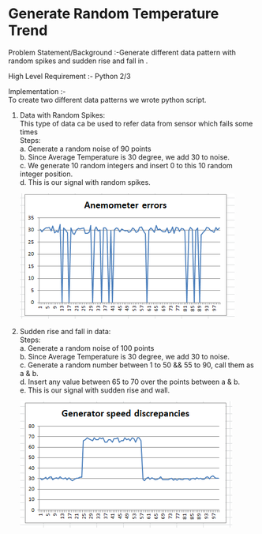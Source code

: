 # Generate Random Temperature Trend
Problem Statement/Background :-Generate different data pattern with random spikes and sudden rise and fall in .  

High Level Requirement :- Python 2/3    

Implementation :-    
To create two different data patterns we wrote python script.  

  1. Data with Random Spikes:  
      This type of data ca be used to refer data from sensor which fails some times  
      Steps:  
        a. Generate a random noise of 90 points  
        b. Since Average Temperature is 30 degree, we add 30 to noise.  
        c. We generate 10 random integers and insert 0 to this 10 random integer position.  
        d. This is our signal with random spikes.  

      <img src='/Images/Anemometer_Errors.png'>    

  2. Sudden rise and fall in data:  
      Steps:  
        a. Generate a random noise of 100 points  
        b. Since Average Temperature is 30 degree, we add 30 to noise.  
        c. Generate a random number between 1 to 50 && 55 to 90, call them as a & b.  
        d. Insert any value between 65 to 70 over the points between a & b.  
        e. This is our signal with sudden rise and wall.    
          
      <img src='/Images/Generator_speed_discrepancy.png'>    
